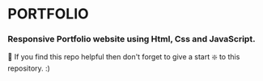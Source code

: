 # PORTFOLIO
### Responsive Portfolio website using Html, Css and JavaScript.






🙏 If you find this repo helpful then don't forget to give a start ❇️  to this repository. :)

